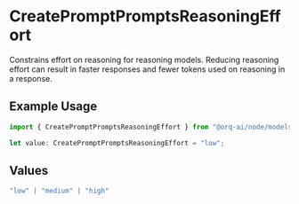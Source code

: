 # CreatePromptPromptsReasoningEffort

Constrains effort on reasoning for reasoning models. Reducing reasoning effort can result in faster responses and fewer tokens used on reasoning in a response.

## Example Usage

```typescript
import { CreatePromptPromptsReasoningEffort } from "@orq-ai/node/models/operations";

let value: CreatePromptPromptsReasoningEffort = "low";
```

## Values

```typescript
"low" | "medium" | "high"
```